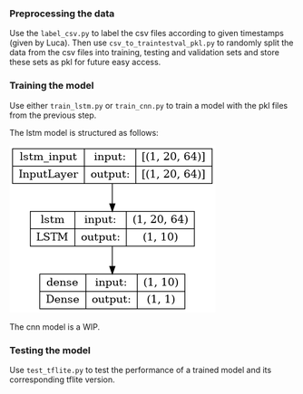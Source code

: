 ### Preprocessing the data
Use the `label_csv.py` to label the csv files according to given timestamps (given by Luca). Then use `csv_to_traintestval_pkl.py` to randomly split the data from the csv files into training, testing and validation sets and store these sets as pkl for future easy access.

### Training the model
Use either `train_lstm.py` or `train_cnn.py` to train a model with the pkl files from the previous step.

The lstm model is structured as follows:

![lstm model](model_lstm.png)

The cnn model is a WIP.

### Testing the model
Use `test_tflite.py` to test the performance of a trained model and its corresponding tflite version.